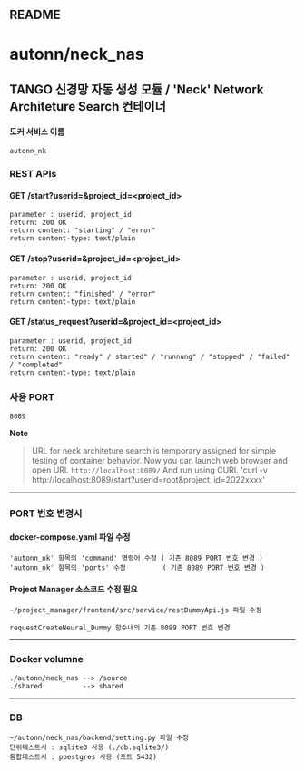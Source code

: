 README
---

# autonn/neck_nas

## TANGO 신경망 자동 생성 모듈 / 'Neck' Network Architeture Search 컨테이너
#### 도커 서비스 이름
    autonn_nk

### REST APIs
#### GET /start?userid=<userid>&project_id=<project_id>
    parameter : userid, project_id
    return: 200 OK
    return content: "starting" / "error"
    return content-type: text/plain

#### GET /stop?userid=<userid>&project_id=<project_id>
    parameter : userid, project_id
    return: 200 OK
    return content: "finished" / "error"
    return content-type: text/plain

#### GET /status_request?userid=<userid>&project_id=<project_id>
    parameter : userid, project_id
    return: 200 OK
    return content: "ready" / started" / "runnung" / "stopped" / "failed" / "completed"
    return content-type: text/plain

### 사용 PORT
    8089

**Note**
> URL for neck architeture search is temporary assigned for simple testing of container behavior.
Now you can launch web browser and open URL `http://localhost:8089/`
And run using CURL 'curl -v http://localhost:8089/start?userid=root\&project_id=2022xxxx'


---
### PORT 번호 변경시
####  docker-compose.yaml 파일 수정
    'autonn_nk' 항목의 'command' 명령어 수정 ( 기존 8089 PORT 번호 변경 )
    'autonn_nk' 항목의 'ports' 수정         ( 기존 8089 PORT 번호 변경 )

#### Project Manager 소스코드 수정 필요
    ~/project_manager/frontend/src/service/restDummyApi.js 파일 수정

    requestCreateNeural_Dummy 함수내의 기존 8089 PORT 번호 변경

---
### Docker volumne
    ./autonn/neck_nas --> /source
    ./shared          --> shared

---
### DB
    ~/autonn/neck_nas/backend/setting.py 파일 수정
    단위테스트시 : sqlite3 사용 (./db.sqlite3/)
    통합테스트시 : poestgres 사용 (포트 5432)
